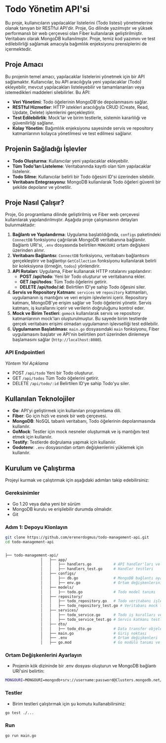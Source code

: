 # Todo Yönetim API'si

Bu proje, kullanıcıların yapılacaklar listelerini (Todo listesi) yönetmelerine olanak tanıyan bir RESTful API'dir. Proje, Go dilinde yazılmıştır ve yüksek performanslı bir web çerçevesi olan Fiber kullanılarak geliştirilmiştir. Veritabanı olarak MongoDB kullanılmıştır. Proje, temiz kod yazımını ve test edilebilirliği sağlamak amacıyla bağımlılık enjeksiyonu prensiplerini de içermektedir.

## Proje Amacı

Bu projenin temel amacı, yapılacaklar listelerini yönetmek için bir API sağlamaktır. Kullanıcılar, bu API aracılığıyla yeni yapılacaklar (Todo) ekleyebilir, mevcut yapılacakları listeleyebilir ve tamamlananları veya istemedikleri maddeleri silebilirler. Bu API:

- **Veri Yönetimi**: Todo öğelerinin MongoDB'de depolanmasını sağlar.
- **RESTful Hizmetler**: HTTP istekleri aracılığıyla CRUD (Create, Read, Update, Delete) işlemlerini gerçekleştirir.
- **Test Edilebilirlik**: Mock'lar ve birim testlerle, sistemin kararlılığı ve güvenilirliği sağlanır.
- **Kolay Yönetim**: Bağımlılık enjeksiyonu sayesinde servis ve repository katmanlarının kolayca yönetilmesi ve test edilmesi sağlanır.

## Projenin Sağladığı İşlevler

- **Todo Oluşturma**: Kullanıcılar yeni yapılacaklar ekleyebilir.
- **Tüm Todo'ları Listeleme**: Veritabanında kayıtlı olan tüm yapılacaklar listelenir.
- **Todo Silme**: Kullanıcılar belirli bir Todo öğesini ID'si üzerinden silebilir.
- **Veritabanı Entegrasyonu**: MongoDB kullanılarak Todo öğeleri güvenli bir şekilde depolanır ve yönetilir.

## Proje Nasıl Çalışır?

Proje, Go programlama dilinde geliştirilmiş ve Fiber web çerçevesi kullanılarak yapılandırılmıştır. Aşağıda proje çalışmasının detayları bulunmaktadır:

1. **Bağlantı ve Yapılandırma**: Uygulama başlatıldığında, `configs` paketindeki `ConnectDB` fonksiyonu çağrılarak MongoDB veritabanına bağlanılır. Bağlantı URI'si, `.env` dosyasında belirtilen `MONGOURI` ortam değişkeni üzerinden alınır.
2. **Veritabanı Bağlantısı**: `ConnectDB` fonksiyonu, veritabanı bağlantısını gerçekleştirir ve bağlantıyı `GetCollection` fonksiyonu kullanılarak belirli bir koleksiyona (örneğin, `todos`) yönlendirir.
3. **API Rotaları**: Uygulama, Fiber kullanarak HTTP rotalarını yapılandırır:
   - **POST /api/todo**: Yeni bir Todo oluşturur ve veritabanına ekler.
   - **GET /api/todos**: Tüm Todo öğelerini getirir.
   - **DELETE /api/todo/:id**: Belirtilen ID'ye sahip Todo öğesini siler.
4. **Servis ve Repository Katmanı**: `services` ve `repository` katmanları, uygulamanın iş mantığını ve veri erişim işlevlerini içerir. Repository katmanı, MongoDB'ye erişim sağlar ve Todo öğelerini yönetir. Servis katmanı, iş kurallarını içerir ve verilerin doğruluğunu kontrol eder.
5. **Mock ve Birim Testleri**: `gomock` kullanılarak servis ve repository katmanlarının mock'ları oluşturulmuştur. Bu sayede birim testlerde gerçek veritabanı erişimi olmadan uygulamanın işlevselliği test edilebilir.
6. **Uygulamanın Başlatılması**: `main.go` dosyasındaki `main` fonksiyonu, Fiber uygulamasını başlatır ve API'nin belirtilen port üzerinden dinlemeye başlamasını sağlar (`http://localhost:8080`).

### API Endpointleri

*Yöntem*       *Yol*              *Açıklama*
- POST	    `/api/todo`	        Yeni bir Todo oluşturur.
- GET	    `/api/todos`	    Tüm Todo öğelerini getirir.
- DELETE	`/api/todo/:id` 	Belirtilen ID'ye sahip Todo'yu siler.


## Kullanılan Teknolojiler

- **Go**: API'yi geliştirmek için kullanılan programlama dili.
- **Fiber**: Go için hızlı ve esnek bir web çerçevesi.
- **MongoDB**: NoSQL tabanlı veritabanı, Todo öğelerinin depolanmasında kullanılır.
- **GoMock**: Testler için mock nesneler oluşturmak ve iş mantığını test etmek için kullanılır.
- **Testify**: Testlerde doğrulama yapmak için kullanılır.
- **Godotenv**: `.env` dosyasından ortam değişkenlerini yüklemek için kullanılır.

## Kurulum ve Çalıştırma

Projeyi kurmak ve çalıştırmak için aşağıdaki adımları takip edebilirsiniz:

### Gereksinimler

- Go 1.20 veya daha yeni bir sürüm
- MongoDB kurulu ve erişilebilir durumda olmalıdır.
- Git

### Adım 1: Depoyu Klonlayın

```bash
git clone https://github.com/erenerdogmus/todo-management-api.git
cd todo-management-api


├── todo-management-api/
                │   ├── app/
                │   │   ├── handlers.go          # API handler'ları ve işlevleri
                │   │   ├── handlers_test.go     # Handler testleri
                │   ├── configs/
                │   │   ├── db.go                # MongoDB bağlantı ayarları
                │   │   ├── env.go               # Ortam değişkenlerini okuma
                │   ├── models/
                │   │   ├── todo.go              # Todo model tanımı
                │   ├── repository/
                │   │   ├── todo_repository.go   # Todo veritabanı işlemleri
                │   │   ├── todo_repository_test.go # Veritabanı mock testleri
                │   ├── services/
                │   │   ├── todo_service.go      # Todo iş kuralları ve servisler
                │   │   ├── todo_service_test.go # Servis katmanı testleri
                │   ├── dto/
                │   │   ├── todo_dto.go          # Data transfer objeleri
                │   ├── main.go                  # Giriş noktası
                │   ├── .env                     # Ortam değişkenleri
                │   ├── go.mod                   # Go modülü tanımı ve bağımlılıklar
```

### Ortam Değişkenlerini Ayarlayın
 - Projenin kök dizininde bir .env dosyası oluşturun ve MongoDB bağlantı URI'sini belirtin:

```bash
MONGOURI=MONGOURI=mongodb+srv://username:password@Clusters.mongodb.net/
```

### Testler
 - Birim testleri çalıştırmak için şu komutu kullanabilirsiniz:

```bash
go test ./...
```

### Run

```bash
go run main.go
```
